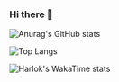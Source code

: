 ### Hi there 👋

![Anurag's GitHub stats](https://github-readme-stats.vercel.app/api?username=nikkou-0814&show_icons=true&theme=radical)

![Top Langs](https://github-readme-stats.vercel.app/api/top-langs/?username=nikkou-0814&theme=radical)

![Harlok's WakaTime stats](https://github-readme-stats.vercel.app/api/wakatime?username=nikkou-0814&theme=radical)
